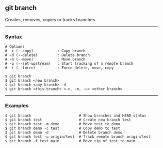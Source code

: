## git branch
Creates, removes, copies or tracks branches. 

-------------------------------------------------------------------------------
### Syntax

```shell
# Options
# -c (--copy)           : Copy branch
# -d (--delete)         : Delete branch
# -m (--move)           : Move branch
# -u (--set-upstream)   : Start tracking of a remote branch
# -f (--force)          : Force delete, move, copy

$ git branch
$ git branch <new branch>
$ git branch <any branch> -d
$ git branch <this branch> <-c, -m, -u> <other branch> 
```

-------------------------------------------------------------------------------
### Examples

```shell
$ git branch                      # Show branches and HEAD status
$ git branch test                 # Create new branch test
$ git branch test -m demo         # Move test to demo
$ git branch demo -c test         # Copy demo to test
$ git branch demo -d              # Delete branch demo
$ git branch test -u origin/test  # Track remote branch origin/test
$ git branch -f test main         # Move tip of test to main
```
